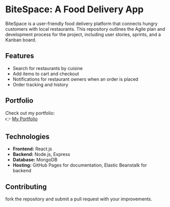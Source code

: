 # BiteSpace: A Food Delivery App

BiteSpace is a user-friendly food delivery platform that connects hungry customers with local restaurants. This repository outlines the Agile plan and development process for the project, including user stories, sprints, and a Kanban board.

## Features
- Search for restaurants by cuisine
- Add items to cart and checkout
- Notifications for restaurant owners when an order is placed
- Order tracking and history

## Portfolio
Check out my portfolio:  
👉 [My Portfolio](https://webgav.com)

## Technologies
- **Frontend:** React.js
- **Backend:** Node.js, Express
- **Database:** MongoDB
- **Hosting:** GitHub Pages for documentation, Elastic Beanstalk for backend

## Contributing
fork the repository and submit a pull request with your improvements.

